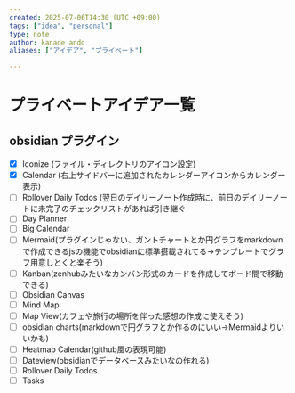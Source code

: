 ```yaml
---
created: 2025-07-06T14:30 (UTC +09:00)
tags: ["idea", "personal"]
type: note
author: kanade ando
aliases: ["アイデア", "プライベート"]

---
```


# プライベートアイデア一覧
## obsidian プラグイン
- [x] Iconize (ファイル・ディレクトリのアイコン設定)
- [x] Calendar (右上サイドバーに追加されたカレンダーアイコンからカレンダー表示)
- [ ] Rollover Daily Todos (翌日のデイリーノート作成時に、前日のデイリーノートに未完了のチェックリストがあれば引き継ぐ
- [ ] Day Planner
- [ ] Big Calendar
- [ ] Mermaid(プラグインじゃない、ガントチャートとか円グラフをmarkdownで作成できるjsの機能でobsidianに標準搭載されてる→テンプレートでグラフ用意しとくと楽そう)
- [ ] Kanban(zenhubみたいなカンバン形式のカードを作成してボード間で移動できる)
- [ ] Obsidian Canvas
- [ ] Mind Map
- [ ] Map View(カフェや旅行の場所を伴った感想の作成に使えそう)
- [ ] obsidian charts(markdownで円グラフとか作るのにいい→Mermaidよりいいかも)
- [ ] Heatmap Calendar(github風の表現可能)
- [ ] Dateview(obsidianでデータベースみたいなの作れる)
- [ ] Rollover Daily Todos
- [ ] Tasks